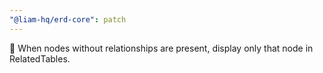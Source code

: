 ```yaml
---
"@liam-hq/erd-core": patch
---
```


🐛 When nodes without relationships are present, display only that node in RelatedTables.
